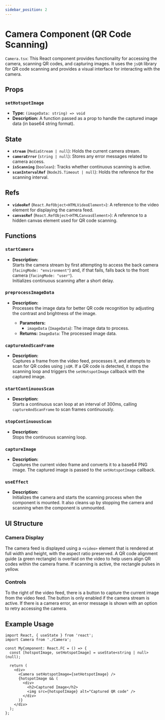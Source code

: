 ```yaml
---
sidebar_position: 2
---
```

# Camera Component (QR Code Scanning)
`Camera.tsx`: This React component provides functionality for accessing the camera, scanning QR codes, and capturing images. It uses the `jsQR` library for QR code scanning and provides a visual interface for interacting with the camera.

## Props

### `setHotspotImage`
- **Type:** `(imageData: string) => void`
- **Description:** A function passed as a prop to handle the captured image data (in base64 string format).

## State

- **`stream`** (`MediaStream | null`): Holds the current camera stream.
- **`cameraError`** (`string | null`): Stores any error messages related to camera access.
- **`isScanning`** (`boolean`): Tracks whether continuous scanning is active.
- **`scanIntervalRef`** (`NodeJS.Timeout | null`): Holds the reference for the scanning interval.

## Refs

- **`videoRef`** (`React.RefObject<HTMLVideoElement>`): A reference to the video element for displaying the camera feed.
- **`canvasRef`** (`React.RefObject<HTMLCanvasElement>`): A reference to a hidden canvas element used for QR code scanning.

## Functions

### `startCamera`
- **Description:**  
  Starts the camera stream by first attempting to access the back camera (`facingMode: "environment"`) and, if that fails, falls back to the front camera (`facingMode: "user"`).  
  Initializes continuous scanning after a short delay.

### `preprocessImageData`
- **Description:**  
  Processes the image data for better QR code recognition by adjusting the contrast and brightness of the image.

    - **Parameters:**
        - `imageData` (`ImageData`): The image data to process.
    - **Returns:** `ImageData`: The processed image data.

### `captureAndScanFrame`
- **Description:**  
  Captures a frame from the video feed, processes it, and attempts to scan for QR codes using `jsQR`. If a QR code is detected, it stops the scanning loop and triggers the `setHotspotImage` callback with the captured image.

### `startContinuousScan`
- **Description:**  
  Starts a continuous scan loop at an interval of 300ms, calling `captureAndScanFrame` to scan frames continuously.

### `stopContinuousScan`
- **Description:**  
  Stops the continuous scanning loop.

### `captureImage`
- **Description:**  
  Captures the current video frame and converts it to a base64 PNG image. The captured image is passed to the `setHotspotImage` callback.

### `useEffect`
- **Description:**  
  Initializes the camera and starts the scanning process when the component is mounted. It also cleans up by stopping the camera and scanning when the component is unmounted.

## UI Structure

### Camera Display

The camera feed is displayed using a `<video>` element that is rendered at full width and height, with the aspect ratio preserved. A QR code alignment guide (a green rectangle) is overlaid on the video to help users align QR codes within the camera frame. If scanning is active, the rectangle pulses in yellow.

### Controls

To the right of the video feed, there is a button to capture the current image from the video feed. The button is only enabled if the camera stream is active. If there is a camera error, an error message is shown with an option to retry accessing the camera.

## Example Usage

```tsx
import React, { useState } from 'react';
import Camera from './Camera';

const MyComponent: React.FC = () => {
  const [hotspotImage, setHotspotImage] = useState<string | null>(null);

  return (
    <div>
      <Camera setHotspotImage={setHotspotImage} />
      {hotspotImage && (
        <div>
          <h2>Captured Image</h2>
          <img src={hotspotImage} alt="Captured QR code" />
        </div>
      )}
    </div>
  );
};
```